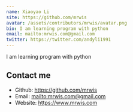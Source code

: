```yaml
---
name: Xiaoyao Li
site: https://github.com/mrwis
avatar: /assets/contributors/mrwis/avatar.png
bio: I am learning program with python
email: mailto:mrwis.com@gmail.com
twitter: https://twitter.com/andyli1991
---
```


I am learning program with python

## Contact me

- Github: <https://github.com/mrwis>
- Email: <mailto:mrwis.com@gmail.com>
- Website: <https://www.mrwis.com>


